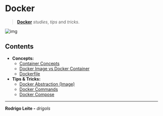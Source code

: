 # Docker

> **[Docker](https://www.docker.com/)** *studies*, *tips* and *tricks*.

![img](res/logo.gif)  

## Contents

 - **Concepts:**
   - [Container Concepts](modules/container-concepts.md)
   - [Docker Image vs Docker Container](modules/image-vs-container.md)
   - [Dockerfile](modules/my-dockerfile.md)
 - **Tips & Tricks:**
   - [Docker Abstraction (Image)](modules/docker-ab.md)
   - [Docker Commands](modules/docker-commands.md)
   - [Docker Compose](modules/docker-compose.md)

---

**Rodrigo Leite -** *drigols*
